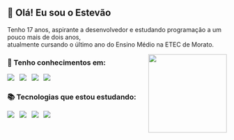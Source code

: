 ## 🤙 **Olá! Eu sou o Estevão**

Tenho 17 anos, aspirante a desenvolvedor e estudando programação a um pouco mais de dois anos, <br />
atualmente cursando o último ano do Ensino Médio na ETEC de Morato.

<div>
  <a href="https://github.com/EST3V4O" align="right">
    <img height="180em" align="right" src="https://github-readme-stats.vercel.app/api/top-langs/?username=EST3V4O&layout=compact&langs_count=7&theme=dracula"/>
  </a>
</div>

### :rocket: Tenho conhecimentos em: <br/>
<p align="left">
  <img src="https://img.shields.io/badge/HTML5-E34F26?style=for-the-badge&logo=html5&logoColor=white"/>&nbsp;&nbsp;
  <img src="https://img.shields.io/badge/CSS3-1572B6?style=for-the-badge&logo=css3&logoColor=white"/>&nbsp;&nbsp;
  <img src="https://img.shields.io/badge/JavaScript-F7DF1E?style=for-the-badge&logo=javascript&logoColor=black"/>&nbsp;&nbsp;
  <img src="https://img.shields.io/badge/Git-F05032?style=for-the-badge&logo=git&logoColor=white"/>
</p>

### :books: Tecnologias que estou estudando: <br/>
<p align="left">
  <img src="https://img.shields.io/badge/TypeScript-007ACC?style=for-the-badge&logo=typescript&logoColor=white"/>&nbsp;&nbsp;
  <img src="https://img.shields.io/badge/Express.js-404D59?style=for-the-badge"/>&nbsp;&nbsp;
  <img src="https://img.shields.io/badge/Node.js-43853D?style=for-the-badge&logo=node-dot-js&logoColor=white"/>&nbsp;&nbsp;
  <img src="https://img.shields.io/badge/React-20232A?style=for-the-badge&logo=react&logoColor=61DAFB"/>
</p>




